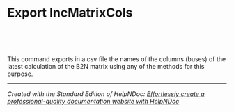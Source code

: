 # Export IncMatrixCols

&nbsp;

&nbsp;

This command exports in a csv file the names of the columns (buses) of the latest calculation of the B2N matrix using any of the methods for this purpose.

***
_Created with the Standard Edition of HelpNDoc: [Effortlessly create a professional-quality documentation website with HelpNDoc](<https://www.helpndoc.com/feature-tour/produce-html-websites/>)_
